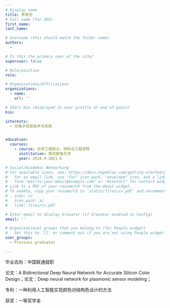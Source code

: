 ```yaml
---
# Display name
title: 李笑忠
# Full name (for SEO)
first_name: 
last_name: 

# Username (this should match the folder name)
authors:
  - 

# Is this the primary user of the site?
superuser: false

# Role/position
role: 

# Organizations/Affiliations
organizations:
  - name: 
    url: ''

# Short bio (displayed in user profile at end of posts)
bio: 

interests:
  - 光电子信息技术与系统


education:
  courses:
    - course: 光学工程硕士，材料与工程学院
      institution: 南京邮电大学
      year: 2018.9-2021.6

# Social/Academic Networking
# For available icons, see: https://docs.hugoblox.com/getting-started/page-builder/#icons
#   For an email link, use "fas" icon pack, "envelope" icon, and a link in the
#   form "mailto:your-email@example.com" or "#contact" for contact widget.
# Link to a PDF of your resume/CV from the About widget.
# To enable, copy your resume/CV to `static/files/cv.pdf` and uncomment the lines below.
# - icon: cv
#   icon_pack: ai
#   link: files/cv.pdf

# Enter email to display Gravatar (if Gravatar enabled in Config)
email: ''

# Organizational groups that you belong to (for People widget)
#   Set this to `[]` or comment out if you are not using People widget.
user_groups:
  - Previous graduates

---
```

毕业去向：中国联通就职


论文：A Bidirectional Deep Neural Network for Accurate Silicon  Color Design；论文：Deep neural network for plasmonic sensor modeling；

专利：一种利用人工智能实现颜色对结构色设计的方法


获奖：一等奖学金



